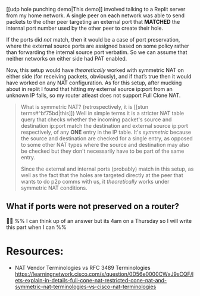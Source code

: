 [[udp hole punching demo|This demo]] involved talking to a Replit server from my home network. A single peer on each network was able to send packets to the other peer targeting an external port that **MATCHED** the internal port number used by the other peer to create their hole.

If the ports did *not* match, then it would be a case of port preservation, where the external source ports are assigned based on some policy rather than forwarding the internal source port verbatim. So we can assume that neither networks on either side had PAT enabled.

Now, this setup would have *theoretically* worked with symmetric NAT on either side (for receiving packets, obviously), and if that’s true then it would have worked on any NAT configuration. As for this setup, after mucking about in replit I found that hitting my external source ip:port from an unknown IP fails, so my router atleast does not support Full Clone NAT.

>What is symmetric NAT? (retrospectively, it is [[stun terms#^bf75bd|this]]) Well in simple terms it is a stricter NAT table query that checks whether the incoming packet's source and destination ip:port match the destination and external source ip:port respectively, of any **ONE** entry in the IP table. It's *symmetric* because the source and destination are checked for a single entry, as opposed to some other NAT types where the source and destination may also be checked but they don't necessarily have to be part of the same entry. 
>
>Since the external and internal ports (probably) match in this setup, as well as the fact that the holes are targeted directly at the peer that wants to do p2p comms with us, it *theoretically* works under symmetric NAT conditions.

## What if ports were **not** preserved on a router?
🤷‍♂️ %% I can think up of an answer but its 4am on a Thursday so I will write this part when I can %%

# Resources:

- NAT Vendor Terminologies vs RFC 3489 Terminologies
  https://learningnetwork.cisco.com/s/question/0D56e0000CWxJ9sCQF/lets-explain-in-details-full-cone-nat-restricted-cone-nat-and-symmetric-nat-terminologies-vs-cisco-nat-terminologies